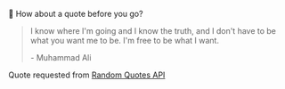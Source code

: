 📣 How about a quote before you go?

> I know where I'm going and I know the truth, and I don't have to be what you want me to be. I'm free to be what I want.
>
> <p>- Muhammad Ali</p>

Quote requested from [Random Quotes API](https://github.com/lukePeavey/quotable)

